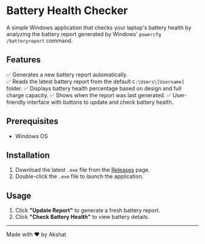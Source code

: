 # Battery Health Checker

A simple Windows application that checks your laptop's battery health by analyzing the battery report generated by Windows' `powercfg /batteryreport` command.

## Features
✅ Generates a new battery report automatically. <br>
✅ Reads the latest battery report from the default `C:\Users\[Username]` folder.
✅ Displays battery health percentage based on design and full charge capacity.
✅ Shows when the report was last generated.
✅ User-friendly interface with buttons to update and check battery health.

## Prerequisites
- Windows OS

## Installation
1. Download the latest `.exe` file from the [Releases](https://github.com/toyg440/battery-health-checker/releases) page.
2. Double-click the `.exe` file to launch the application.

## Usage
1. Click **"Update Report"** to generate a fresh battery report.
2. Click **"Check Battery Health"** to view battery details.

---
Made with ❤️ by Akshat

